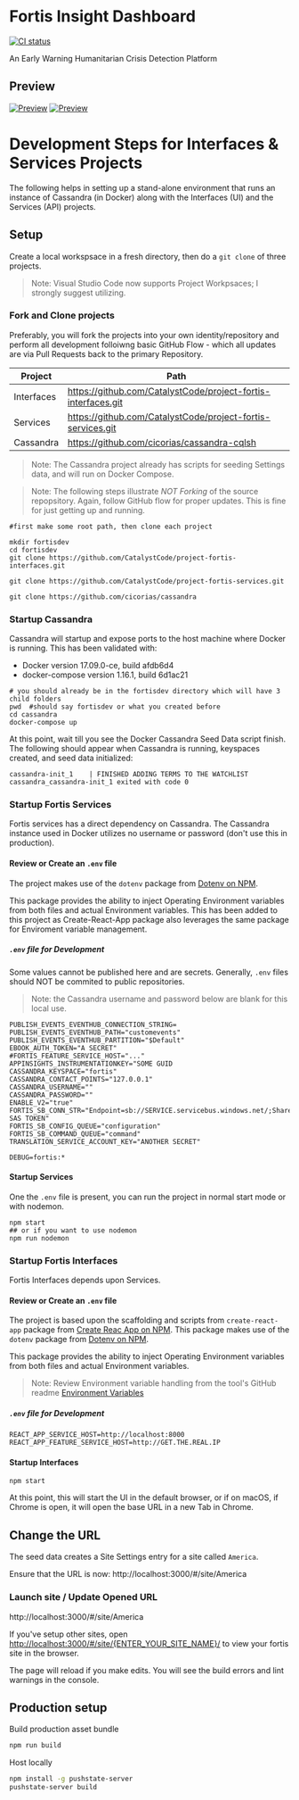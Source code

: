 # Fortis Insight Dashboard

[![CI status](https://travis-ci.org/CatalystCode/project-fortis-interfaces.svg?branch=master)](https://travis-ci.org/CatalystCode/project-fortis-interfaces)

An Early Warning Humanitarian Crisis Detection Platform

## Preview

[![Preview](https://cloud.githubusercontent.com/assets/7635865/22437397/c57eb276-e6dc-11e6-8fc4-7fdb332aae50.png)](https://cloud.githubusercontent.com/assets/7635865/22437397/c57eb276-e6dc-11e6-8fc4-7fdb332aae50.png)
[![Preview](https://cloud.githubusercontent.com/assets/7635865/22437264/42602c94-e6dc-11e6-8f52-21ed96b84ea8.png)](https://cloud.githubusercontent.com/assets/7635865/22437264/42602c94-e6dc-11e6-8f52-21ed96b84ea8.png)


# Development Steps for Interfaces & Services Projects

The following helps in setting up a stand-alone environment that runs an instance of Cassandra (in Docker) along with the Interfaces (UI) and the Services (API) projects.

## Setup

Create a local workspsace in a fresh directory, then do a `git clone` of three projects.

> Note: Visual Studio Code now supports Project Workpsaces; I strongly suggest utilizing.

### Fork and Clone projects
Preferably, you will fork the projects into your own identity/repository and perform all development folloiwng basic GitHub Flow - which all updates are via Pull Requests back to the primary Repository.


| Project | Path |
|--|--|
| Interfaces | https://github.com/CatalystCode/project-fortis-interfaces.git |
| Services | https://github.com/CatalystCode/project-fortis-services.git |
| Cassandra | https://github.com/cicorias/cassandra-cqlsh |

> Note: The Cassandra project already has scripts for seeding Settings data, and will run on Docker Compose.

> Note: The following steps illustrate *NOT Forking* of the source repopsitory.  Again, follow GitHub flow for proper updates. This is fine for just getting up and running.

```
#first make some root path, then clone each project

mkdir fortisdev
cd fortisdev
git clone https://github.com/CatalystCode/project-fortis-interfaces.git

git clone https://github.com/CatalystCode/project-fortis-services.git

git clone https://github.com/cicorias/cassandra

```

### Startup Cassandra
Cassandra will startup and expose ports to the host machine where Docker is running. This has been validated with:
- Docker version 17.09.0-ce, build afdb6d4
- docker-compose version 1.16.1, build 6d1ac21

```
# you should already be in the fortisdev directory which will have 3 child folders
pwd  #should say fortisdev or what you created before
cd cassandra
docker-compose up

```

At this point, wait till you see the Docker Cassandra Seed Data script finish.  The following should appear when Cassandra is running, keyspaces created, and seed data initialized:

```
cassandra-init_1    | FINISHED ADDING TERMS TO THE WATCHLIST
cassandra_cassandra-init_1 exited with code 0
```

### Startup Fortis Services
Fortis services has a direct dependency on Cassandra. The Cassandra instance used in Docker utilizes no username or password (don't use this in production).

#### Review or Create an `.env` file

The project makes use of the `dotenv` package from [Dotenv on NPM](https://www.npmjs.com/package/dotenv).  

This package provides the ability to inject Operating Environment variables from both files and actual Environment variables.  This has been added to this project as Create-React-App package also leverages the same package for Enviroment variable management.


##### `.env` file for Development

Some values cannot be published here and are secrets. Generally, `.env` files should NOT be commited to public repositories.

> Note: the Cassandra username and password below are blank for this local use.

```
PUBLISH_EVENTS_EVENTHUB_CONNECTION_STRING=
PUBLISH_EVENTS_EVENTHUB_PATH="customevents"
PUBLISH_EVENTS_EVENTHUB_PARTITION="$Default"
EBOOK_AUTH_TOKEN="A SECRET"
#FORTIS_FEATURE_SERVICE_HOST="..."
APPINSIGHTS_INSTRUMENTATIONKEY="SOME GUID
CASSANDRA_KEYSPACE="fortis"
CASSANDRA_CONTACT_POINTS="127.0.0.1"
CASSANDRA_USERNAME=""
CASSANDRA_PASSWORD=""
ENABLE_V2="true"
FORTIS_SB_CONN_STR="Endpoint=sb://SERVICE.servicebus.windows.net/;SharedAccessKeyName=SOME SAS TOKEN"
FORTIS_SB_CONFIG_QUEUE="configuration"                                   
FORTIS_SB_COMMAND_QUEUE="command"
TRANSLATION_SERVICE_ACCOUNT_KEY="ANOTHER SECRET"

DEBUG=fortis:*

```

#### Startup Services
One the `.env` file is present, you can run the project in normal start mode or with nodemon.

```
npm start
## or if you want to use nodemon
npm run nodemon
```


### Startup Fortis Interfaces
Fortis Interfaces depends upon Services.

#### Review or Create an `.env` file

The project is based upon the scaffolding and scripts from `create-react-app` package from [Create Reac App on NPM](https://www.npmjs.com/package/create-react-app). This package makes use of the `dotenv` package from [Dotenv on NPM](https://www.npmjs.com/package/dotenv).  

This package provides the ability to inject Operating Environment variables from both files and actual Environment variables.  

> Note: Review Environment variable handling from the tool's GitHub readme [Environment Variables](https://github.com/facebookincubator/create-react-app/blob/master/packages/react-scripts/template/README.md#adding-custom-environment-variables)


##### `.env` file for Development

```
REACT_APP_SERVICE_HOST=http://localhost:8000
REACT_APP_FEATURE_SERVICE_HOST=http://GET.THE.REAL.IP

```

#### Startup Interfaces

```
npm start
```

At this point, this will start the UI in the default browser, or if on macOS, if Chrome is open, it will open the base URL in a new Tab in Chrome.

## Change the URL
The seed data creates a Site Settings entry for a site called `America`.

Ensure that the URL is now: http://localhost:3000/#/site/America
### Launch site / Update Opened URL

http://localhost:3000/#/site/America

If you've setup other sites, open [http://localhost:3000/#/site/{ENTER_YOUR_SITE_NAME}/](http://localhost:3000/#/site/{ENTER_YOUR_SITE_NAME}/) to view your fortis site in the browser.

The page will reload if you make edits. You will see the build errors and lint warnings in the console.


## Production setup

Build production asset bundle

```sh
npm run build
```

Host locally

```sh
npm install -g pushstate-server
pushstate-server build
```
